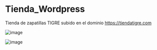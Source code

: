 # Tienda_Wordpress
 Tienda de zapatillas TIGRE subido en el dominio https://tiendatigre.com
 
 
![image](https://user-images.githubusercontent.com/125236522/231643915-094fcbba-cb3a-4b9c-83f5-878d28f074b7.png)

![image](https://user-images.githubusercontent.com/125236522/231644167-4392223e-5e23-45f5-b3f5-a8ea7275412a.png)

